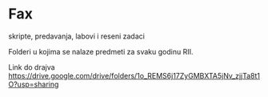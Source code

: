 # Fax
skripte, predavanja, labovi i reseni zadaci

Folderi u kojima se nalaze predmeti za svaku godinu RII.

Link do drajva
https://drive.google.com/drive/folders/1o_REMS6j17ZyGMBXTA5jNv_zjjTa8t1O?usp=sharing
